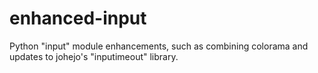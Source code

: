 # enhanced-input
Python "input" module enhancements, such as combining colorama and updates to johejo's "inputimeout" library.
